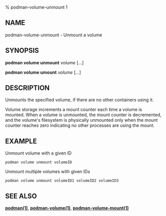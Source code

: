 % podman-volume-unmount 1

## NAME

podman\-volume\-unmount - Unmount a volume

## SYNOPSIS

**podman volume unmount** _volume_ [...]

**podman volume umount** _volume_ [...]

## DESCRIPTION

Unmounts the specified volume, if there are no other containers
using it.

Volume storage increments a mount counter each time a volume is mounted.
When a volume is unmounted, the mount counter is decremented, and the
volume's filesystem is physically unmounted only when the mount
counter reaches zero indicating no other processes are using the mount.

## EXAMPLE

Unmount volume with a given ID

```
podman volume unmount volumeID
```

Unmount multiple volumes with given IDs

```
podman volume unmount volumeID1 volumeID2 volumeID3
```

## SEE ALSO

**[podman(1)](commands/podman.md)**, **[podman-volume(1)](commands/podman-volume/podman-volume.md)**, **[podman-volume-mount(1)](commands/podman-volume/podman-volume-mount.md)**
